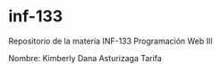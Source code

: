 # inf-133
Repositorio de la materia INF-133 Programación Web III

Nombre: Kimberly Dana Asturizaga Tarifa
